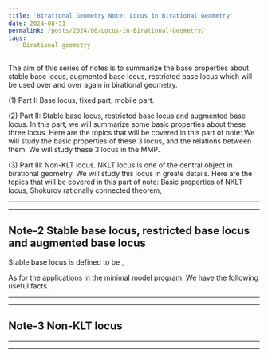 ```yaml
---
title: 'Birational Geometry Note: Locus in Birational Geometry'
date: 2024-08-31
permalink: /posts/2024/08/Locus-in-Birational-Geometry/
tags:
  - Birational geometry
---
```


The aim of this series of notes is to summarize the base properties about stable base locus, augmented base locus, restricted base locus which will be used over and over again in birational geometry.


(1) Part I: Base locus, fixed part, mobile part. 

(2) Part II: Stable base locus, restricted base locus and augmented base locus. In this part, we will summarize some basic properties about these three locus. Here are the topics that will be covered in this part of note: We will study the basic properties of these 3 locus, and the relations between them. We will study these 3 locus in the MMP. 

(3) Part III: Non-KLT locus. NKLT locus is one of the central object in birational geometry. We will study this locus in greate details. Here are the topics that will be covered in this part of note: Basic properties of NKLT locus, Shokurov rationally connected theorem, 


---
---
## Note-2 Stable base locus, restricted base locus and augmented base locus

Stable base locus is defined to be , 

As for the applications in the minimal model program. We have the following useful facts. 


----
----
## Note-3 Non-KLT locus


---
---



